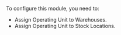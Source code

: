 To configure this module, you need to:

- Assign Operating Unit to Warehouses.
- Assign Operating Unit to Stock Locations.
